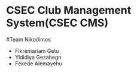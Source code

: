 # CSEC Club Management System(CSEC CMS)

#Team Nikodimos

<ul>
  <li>Fikremariam Getu</li>
  <li>Yididiya Gezahegn</li>
  <li>Fekede Alemayehu</li>
</ul>
